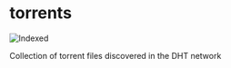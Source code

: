 torrents 
========
![Indexed](https://img.shields.io/badge/indexed-78139-blue)

Collection of torrent files discovered in the DHT network
